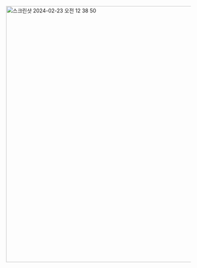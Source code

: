 <img width="699" alt="스크린샷 2024-02-23 오전 12 38 50" src="https://github.com/hyujin89/Python_Qgis_PowerBI/assets/147614902/0ccaa134-8934-4f8c-abec-c72226c35a60">
